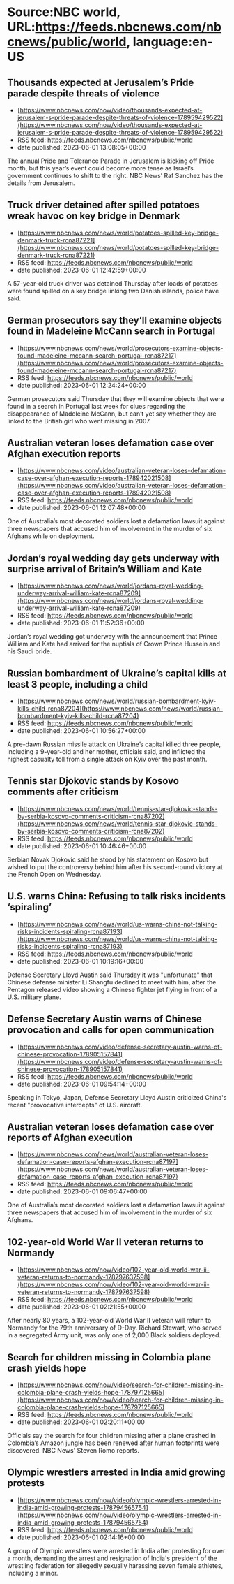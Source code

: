 # Source:NBC world, URL:https://feeds.nbcnews.com/nbcnews/public/world, language:en-US

## Thousands expected at Jerusalem’s Pride parade despite threats of violence
 - [https://www.nbcnews.com/now/video/thousands-expected-at-jerusalem-s-pride-parade-despite-threats-of-violence-178959429522](https://www.nbcnews.com/now/video/thousands-expected-at-jerusalem-s-pride-parade-despite-threats-of-violence-178959429522)
 - RSS feed: https://feeds.nbcnews.com/nbcnews/public/world
 - date published: 2023-06-01 13:08:05+00:00

The annual Pride and Tolerance Parade in Jerusalem is kicking off Pride month, but this year’s event could become more tense as Israel’s government continues to shift to the right. NBC News’ Raf Sanchez has the details from Jerusalem.

## Truck driver detained after spilled potatoes wreak havoc on key bridge in Denmark
 - [https://www.nbcnews.com/news/world/potatoes-spilled-key-bridge-denmark-truck-rcna87221](https://www.nbcnews.com/news/world/potatoes-spilled-key-bridge-denmark-truck-rcna87221)
 - RSS feed: https://feeds.nbcnews.com/nbcnews/public/world
 - date published: 2023-06-01 12:42:59+00:00

A 57-year-old truck driver was detained Thursday after loads of potatoes were found spilled on a key bridge linking two Danish islands, police have said.

## German prosecutors say they’ll examine objects found in Madeleine McCann search in Portugal
 - [https://www.nbcnews.com/news/world/prosecutors-examine-objects-found-madeleine-mccann-search-portugal-rcna87217](https://www.nbcnews.com/news/world/prosecutors-examine-objects-found-madeleine-mccann-search-portugal-rcna87217)
 - RSS feed: https://feeds.nbcnews.com/nbcnews/public/world
 - date published: 2023-06-01 12:24:24+00:00

German prosecutors said Thursday that they will examine objects that were found in a search in Portugal last week for clues regarding the disappearance of Madeleine McCann, but can’t yet say whether they are linked to the British girl who went missing in 2007.

## Australian veteran loses defamation case over Afghan execution reports
 - [https://www.nbcnews.com/video/australian-veteran-loses-defamation-case-over-afghan-execution-reports-178942021508](https://www.nbcnews.com/video/australian-veteran-loses-defamation-case-over-afghan-execution-reports-178942021508)
 - RSS feed: https://feeds.nbcnews.com/nbcnews/public/world
 - date published: 2023-06-01 12:07:48+00:00

One of Australia’s most decorated soldiers lost a defamation lawsuit against three newspapers that accused him of involvement in the murder of six Afghans while on deployment.

## Jordan’s royal wedding day gets underway with surprise arrival of Britain’s William and Kate
 - [https://www.nbcnews.com/news/world/jordans-royal-wedding-underway-arrival-william-kate-rcna87209](https://www.nbcnews.com/news/world/jordans-royal-wedding-underway-arrival-william-kate-rcna87209)
 - RSS feed: https://feeds.nbcnews.com/nbcnews/public/world
 - date published: 2023-06-01 11:52:36+00:00

Jordan’s royal wedding got underway with the announcement that Prince William and Kate had arrived for the nuptials of Crown Prince Hussein and his Saudi bride.

## Russian bombardment of Ukraine’s capital kills at least 3 people, including a child
 - [https://www.nbcnews.com/news/world/russian-bombardment-kyiv-kills-child-rcna87204](https://www.nbcnews.com/news/world/russian-bombardment-kyiv-kills-child-rcna87204)
 - RSS feed: https://feeds.nbcnews.com/nbcnews/public/world
 - date published: 2023-06-01 10:56:27+00:00

A pre-dawn Russian missile attack on Ukraine’s capital killed three people, including a 9-year-old and her mother, officials said, and inflicted the highest casualty toll from a single attack on Kyiv over the past month.

## Tennis star Djokovic stands by Kosovo comments after criticism
 - [https://www.nbcnews.com/news/world/tennis-star-djokovic-stands-by-serbia-kosovo-comments-criticism-rcna87202](https://www.nbcnews.com/news/world/tennis-star-djokovic-stands-by-serbia-kosovo-comments-criticism-rcna87202)
 - RSS feed: https://feeds.nbcnews.com/nbcnews/public/world
 - date published: 2023-06-01 10:46:46+00:00

Serbian Novak Djokovic said he stood by his statement on Kosovo but wished to put the controversy behind him after his second-round victory at the French Open on Wednesday.

## U.S. warns China: Refusing to talk risks incidents ‘spiraling’
 - [https://www.nbcnews.com/news/world/us-warns-china-not-talking-risks-incidents-spiraling-rcna87193](https://www.nbcnews.com/news/world/us-warns-china-not-talking-risks-incidents-spiraling-rcna87193)
 - RSS feed: https://feeds.nbcnews.com/nbcnews/public/world
 - date published: 2023-06-01 10:19:16+00:00

Defense Secretary Lloyd Austin said Thursday it was "unfortunate" that Chinese defense minister Li Shangfu declined to meet with him, after the Pentagon released video showing a Chinese fighter jet flying in front of a U.S. military plane.

## Defense Secretary Austin warns of Chinese provocation and calls for open communication
 - [https://www.nbcnews.com/video/defense-secretary-austin-warns-of-chinese-provocation-178905157841](https://www.nbcnews.com/video/defense-secretary-austin-warns-of-chinese-provocation-178905157841)
 - RSS feed: https://feeds.nbcnews.com/nbcnews/public/world
 - date published: 2023-06-01 09:54:14+00:00

Speaking in Tokyo, Japan, Defense Secretary Lloyd Austin criticized China's recent "provocative intercepts" of U.S. aircraft.

## Australian veteran loses defamation case over reports of Afghan execution
 - [https://www.nbcnews.com/news/world/australian-veteran-loses-defamation-case-reports-afghan-execution-rcna87197](https://www.nbcnews.com/news/world/australian-veteran-loses-defamation-case-reports-afghan-execution-rcna87197)
 - RSS feed: https://feeds.nbcnews.com/nbcnews/public/world
 - date published: 2023-06-01 09:06:47+00:00

One of Australia’s most decorated soldiers lost a defamation lawsuit against three newspapers that accused him of involvement in the murder of six Afghans.

## 102-year-old World War II veteran returns to Normandy
 - [https://www.nbcnews.com/now/video/102-year-old-world-war-ii-veteran-returns-to-normandy-178797637598](https://www.nbcnews.com/now/video/102-year-old-world-war-ii-veteran-returns-to-normandy-178797637598)
 - RSS feed: https://feeds.nbcnews.com/nbcnews/public/world
 - date published: 2023-06-01 02:21:55+00:00

After nearly 80 years, a 102-year-old World War II veteran will return to Normandy for the 79th anniversary of D-Day. Richard Stewart, who served in a segregated Army unit, was only one of 2,000 Black soldiers deployed.

## Search for children missing in Colombia plane crash yields hope
 - [https://www.nbcnews.com/now/video/search-for-children-missing-in-colombia-plane-crash-yields-hope-178797125665](https://www.nbcnews.com/now/video/search-for-children-missing-in-colombia-plane-crash-yields-hope-178797125665)
 - RSS feed: https://feeds.nbcnews.com/nbcnews/public/world
 - date published: 2023-06-01 02:20:11+00:00

Officials say the search for four children missing after a plane crashed in Colombia’s Amazon jungle has been renewed after human footprints were discovered. NBC News' Steven Romo reports.

## Olympic wrestlers arrested in India amid growing protests
 - [https://www.nbcnews.com/now/video/olympic-wrestlers-arrested-in-india-amid-growing-protests-178794565754](https://www.nbcnews.com/now/video/olympic-wrestlers-arrested-in-india-amid-growing-protests-178794565754)
 - RSS feed: https://feeds.nbcnews.com/nbcnews/public/world
 - date published: 2023-06-01 02:14:16+00:00

A group of Olympic wrestlers were arrested in India after protesting for over a month, demanding the arrest and resignation of India's president of the wrestling federation for allegedly sexually harassing seven female athletes, including a minor.


